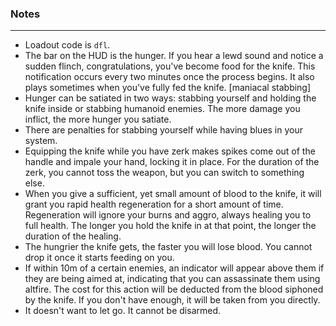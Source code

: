 ### Notes
---
- Loadout code is `dfl`.
- The bar on the HUD is the hunger. If you hear a lewd sound and notice a sudden flinch, congratulations, you've become food for the knife. This notification occurs every two minutes once the process begins. It also plays sometimes when you've fully fed the knife. [maniacal stabbing]
- Hunger can be satiated in two ways: stabbing yourself and holding the knife inside or stabbing humanoid enemies. The more damage you inflict, the more hunger you satiate.
- There are penalties for stabbing yourself while having blues in your system.
- Equipping the knife while you have zerk makes spikes come out of the handle and impale your hand, locking it in place. For the duration of the zerk, you cannot toss the weapon, but you can switch to something else.
- When you give a sufficient, yet small amount of blood to the knife, it will grant you rapid health regeneration for a short amount of time. Regeneration will ignore your burns and aggro, always healing you to full health. The longer you hold the knife in at that point, the longer the duration of the healing.
- The hungrier the knife gets, the faster you will lose blood. You cannot drop it once it starts feeding on you.
- If within 10m of a certain enemies, an indicator will appear above them if they are being aimed at, indicating that you can assassinate them using altfire. The cost for this action will be deducted from the blood siphoned by the knife. If you don't have enough, it will be taken from you directly.
- It doesn't want to let go. It cannot be disarmed.